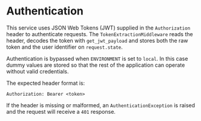 # Authentication

This service uses JSON Web Tokens (JWT) supplied in the `Authorization` header to authenticate requests.
The `TokenExtractionMiddleware` reads the header, decodes the token with `get_jwt_payload` and stores
both the raw token and the user identifier on `request.state`.

Authentication is bypassed when `ENVIRONMENT` is set to `local`. In this case dummy
values are stored so that the rest of the application can operate without valid credentials.

The expected header format is:

```http
Authorization: Bearer <token>
```

If the header is missing or malformed, an `AuthenticationException` is raised and the
request will receive a `401` response.

